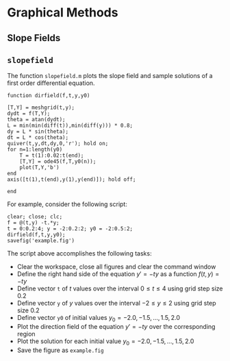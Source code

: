 # Graphical Methods

## Slope Fields

## `slopefield`

The function `slopefield.m` plots the slope field and sample solutions of a first order differential equation. 

```none
function dirfield(f,t,y,y0)

[T,Y] = meshgrid(t,y);
dydt = f(T,Y);
theta = atan(dydt);
L = min(min(diff(t)),min(diff(y))) * 0.8;
dy = L * sin(theta);
dt = L * cos(theta);
quiver(t,y,dt,dy,0,'r'); hold on;
for n=1:length(y0)
    T = t(1):0.02:t(end);
    [T,Y] = ode45(f,T,y0(n));
    plot(T,Y,'b')
end
axis([t(1),t(end),y(1),y(end)]); hold off;

end
```

For example, consider the following script:

```none
clear; close; clc;
f = @(t,y) -t.*y;
t = 0:0.2:4; y = -2:0.2:2; y0 = -2:0.5:2;
dirfield(f,t,y,y0);
savefig('example.fig')
```

The script above accomplishes the following tasks:

* Clear the workspace, close all figures and clear the command window
* Define the right hand side of the equation $y' = -ty$ as a function $f(t,y) = -ty$
* Define vector `t` of $t$ values over the interval $0 \leq t \leq 4$ using grid step size $0.2$ 
* Define vector `y` of $y$ values over the interval $-2 \leq y \leq 2$ using grid step size $0.2$ 
* Define vector `y0` of initial values $y_0 = -2.0,-1.5,\dots,1.5,2.0$
* Plot the direction field of the equation $y' = -ty$ over the corresponding region
* Plot the solution for each initial value $y_0 = -2.0,-1.5,\dots,1.5,2.0$
* Save the figure as `example.fig`
